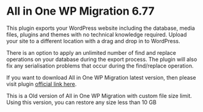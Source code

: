 # All in One WP Migration 6.77

This plugin exports your WordPress website including the database, media files, plugins and themes with no technical knowledge required. Upload your site to a different location with a drag and drop in to WordPress.

There is an option to apply an unlimited number of find and replace operations on your database during the export process. The plugin will also fix any serialisation problems that occur during the find/replace operation.

If you want to download All in One WP Migration latest version, then please visit plugin [official link here](https://wordpress.org/plugins/all-in-one-wp-migration/).

This is a Old version of All in One WP Migration with custom file size limit. Using this version, you can restore any size less than 10 GB
